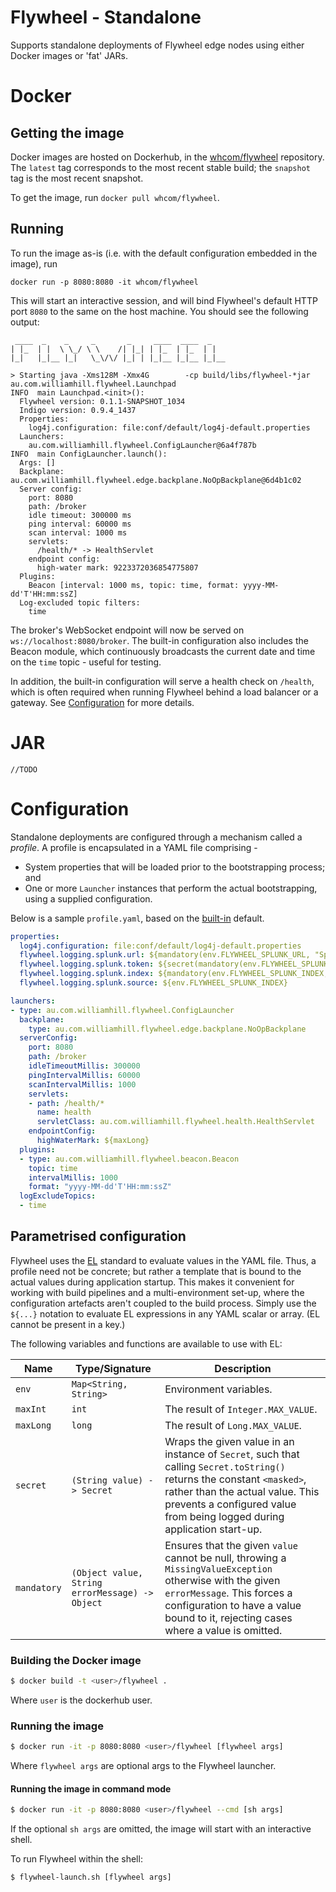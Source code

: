 Flywheel - Standalone
===
Supports standalone deployments of Flywheel edge nodes using either Docker images or 'fat' JARs.

# Docker
## Getting the image
Docker images are hosted on Dockerhub, in the [whcom/flywheel](https://hub.docker.com/r/whcom/flywheel) repository. The `latest` tag corresponds to the most recent stable build; the `snapshot` tag is the most recent snapshot.

To get the image, run `docker pull whcom/flywheel`.

## Running
To run the image as-is (i.e. with the default configuration embedded in the image), run

```
docker run -p 8080:8080 -it whcom/flywheel
```

This will start an interactive session, and will bind Flywheel's default HTTP port `8080` to the same on the host machine. You should see the following output:

```
 ____  _    _     _       _     ____  ____  _   
| |_  | |  \ \_/ \ \    /| |_| | |_  | |_  | |  
|_|   |_|__ |_|   \_\/\/ |_| | |_|__ |_|__ |_|__

> Starting java -Xms128M -Xmx4G        -cp build/libs/flywheel-*jar        au.com.williamhill.flywheel.Launchpad        
INFO  main Launchpad.<init>(): 
  Flywheel version: 0.1.1-SNAPSHOT_1034
  Indigo version: 0.9.4_1437
  Properties:
    log4j.configuration: file:conf/default/log4j-default.properties
  Launchers:
    au.com.williamhill.flywheel.ConfigLauncher@6a4f787b
INFO  main ConfigLauncher.launch(): 
  Args: []
  Backplane: au.com.williamhill.flywheel.edge.backplane.NoOpBackplane@6d4b1c02
  Server config:
    port: 8080
    path: /broker
    idle timeout: 300000 ms
    ping interval: 60000 ms
    scan interval: 1000 ms
    servlets:
      /health/* -> HealthServlet
    endpoint config:
      high-water mark: 9223372036854775807
  Plugins:
    Beacon [interval: 1000 ms, topic: time, format: yyyy-MM-dd'T'HH:mm:ssZ]
  Log-excluded topic filters:
    time
```

The broker's WebSocket endpoint will now be served on `ws://localhost:8080/broker`. The built-in configuration also includes the Beacon module, which continuously broadcasts the current date and time on the `time` topic - useful for testing.

In addition, the built-in configuration will serve a health check on `/health`, which is often required when running Flywheel behind a load balancer or a gateway. See [Configuration](#user-content-configuration) for more details.

# JAR
`//TODO`

# Configuration
Standalone deployments are configured through a mechanism called a _profile_. A profile is encapsulated in a YAML file comprising -

* System properties that will be loaded prior to the bootstrapping process; and
* One or more `Launcher` instances that perform the actual bootstrapping, using a supplied configuration.

Below is a sample `profile.yaml`, based on the [built-in](https://raw.githubusercontent.com/William-Hill-Community/flywheel/master/standalone/conf/default/profile.yaml) default.

```yaml
properties:
  log4j.configuration: file:conf/default/log4j-default.properties
  flywheel.logging.splunk.url: ${mandatory(env.FLYWHEEL_SPLUNK_URL, "Splunk URL cannot be null")}
  flywheel.logging.splunk.token: ${secret(mandatory(env.FLYWHEEL_SPLUNK_TOKEN, "Splunk token cannot be null"))}
  flywheel.logging.splunk.index: ${mandatory(env.FLYWHEEL_SPLUNK_INDEX, "Splunk index cannot be null")}
  flywheel.logging.splunk.source: ${env.FLYWHEEL_SPLUNK_INDEX}

launchers: 
- type: au.com.williamhill.flywheel.ConfigLauncher
  backplane:
    type: au.com.williamhill.flywheel.edge.backplane.NoOpBackplane
  serverConfig:
    port: 8080
    path: /broker
    idleTimeoutMillis: 300000
    pingIntervalMillis: 60000
    scanIntervalMillis: 1000
    servlets:
    - path: /health/*
      name: health
      servletClass: au.com.williamhill.flywheel.health.HealthServlet  
    endpointConfig:
      highWaterMark: ${maxLong}
  plugins:
  - type: au.com.williamhill.flywheel.beacon.Beacon
    topic: time
    intervalMillis: 1000
    format: "yyyy-MM-dd'T'HH:mm:ssZ"
  logExcludeTopics:
  - time
```

## Parametrised configuration
Flywheel uses the [EL](https://en.wikipedia.org/wiki/Unified_Expression_Language) standard to evaluate values in the YAML file. Thus, a profile need not be concrete; but rather a template that is bound to the actual values during application startup. This makes it convenient for working with build pipelines and a multi-environment set-up, where the configuration artefacts aren't coupled to the build process. Simply use the `${...}` notation to evaluate EL expressions in any YAML scalar or array. (EL cannot be present in a key.)

The following variables and functions are available to use with EL:

|Name|Type/Signature|Description|
|----|----------------------------------|-----------|
|`env`|`Map<String, String>`|Environment variables.|
|`maxInt`|`int`|The result of `Integer.MAX_VALUE`.|
|`maxLong`|`long`|The result of `Long.MAX_VALUE`.|
|`secret`|`(String value) -> Secret`|Wraps the given value in an instance of `Secret`, such that calling `Secret.toString()` returns the constant `<masked>`, rather than the actual value. This prevents a configured value from being logged during application start-up.|
|`mandatory`|`(Object value, String errorMessage) -> Object`|Ensures that the given `value` cannot be null, throwing a `MissingValueException` otherwise with the given `errorMessage`. This forces a configuration to have a value bound to it, rejecting cases where a value is omitted.|



### Building the Docker image
```sh
$ docker build -t <user>/flywheel .
```

Where `user` is the dockerhub user.

### Running the image
```sh
$ docker run -it -p 8080:8080 <user>/flywheel [flywheel args]
```

Where `flywheel args` are optional args to the Flywheel launcher.

#### Running the image in command mode
```sh
$ docker run -it -p 8080:8080 <user>/flywheel --cmd [sh args]
```

If the optional `sh args` are omitted, the image will start with an interactive shell.

To run Flywheel within the shell:

```sh
$ flywheel-launch.sh [flywheel args]
```